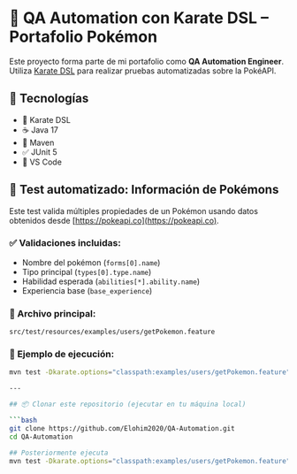 # 🚀 QA Automation con Karate DSL – Portafolio Pokémon

Este proyecto forma parte de mi portafolio como **QA Automation Engineer**. Utiliza [Karate DSL](https://github.com/karatelabs/karate) para realizar pruebas automatizadas sobre la PokéAPI.

## 🧰 Tecnologías
- 🥋 Karate DSL
- ☕ Java 17
- 🚀 Maven
- ✅ JUnit 5
- 🧠 VS Code

## 🧪 Test automatizado: Información de Pokémons

Este test valida múltiples propiedades de un Pokémon usando datos obtenidos desde [https://pokeapi.co](https://pokeapi.co).

### ✅ Validaciones incluidas:
- Nombre del pokémon (`forms[0].name`)
- Tipo principal (`types[0].type.name`)
- Habilidad esperada (`abilities[*].ability.name`)
- Experiencia base (`base_experience`)

### 📁 Archivo principal:
`src/test/resources/examples/users/getPokemon.feature`


### 🧪 Ejemplo de ejecución:
```bash
mvn test -Dkarate.options="classpath:examples/users/getPokemon.feature"

---

## 📦 Clonar este repositorio (ejecutar en tu máquina local)

```bash
git clone https://github.com/Elohim2020/QA-Automation.git
cd QA-Automation

## Posteriormente ejecuta
mvn test -Dkarate.options="classpath:examples/users/getPokemon.feature"
